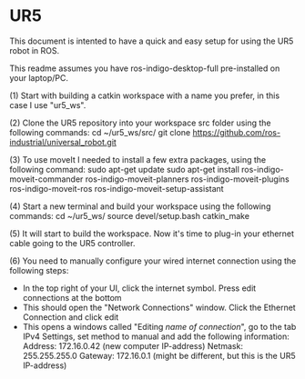 # UR5
This document is intented to have a quick and easy setup for using the UR5 robot in ROS.

This readme assumes you have ros-indigo-desktop-full pre-installed on your laptop/PC.

(1) Start with building a catkin workspace with a name you prefer, in this case I use "ur5_ws".

(2) Clone the UR5 repository into your workspace src folder using the following commands:
cd ~/ur5_ws/src/
git clone https://github.com/ros-industrial/universal_robot.git

(3) To use moveIt I needed to install a few extra packages, using the following command:
sudo apt-get update
sudo apt-get install ros-indigo-moveit-commander ros-indigo-moveit-planners ros-indigo-moveit-plugins ros-indigo-moveit-ros ros-indigo-moveit-setup-assistant

(4) Start a new terminal and build your workspace using the following commands:
cd ~/ur5_ws/
source devel/setup.bash
catkin_make

(5) It will start to build the workspace. Now it's time to plug-in your ethernet cable going to the UR5 controller.

(6) You need to manually configure your wired internet connection using the following steps:
- In the top right of your UI, click the internet symbol. Press edit connections at the bottom
- This should open the "Network Connections" window. Click the Ethernet Connection and click edit
- This opens a windows called "Editing *name of connection*", go to the tab IPv4 Settings, set method to manual and add the following information:
Address: 172.16.0.42 (new computer IP-address)
Netmask: 255.255.255.0
Gateway: 172.16.0.1 (might be different, but this is the UR5 IP-address)





